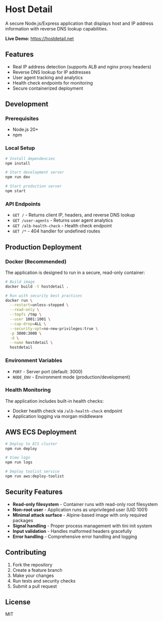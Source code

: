 # Host Detail

A secure Node.js/Express application that displays host and IP address information with reverse DNS lookup capabilities.

**Live Demo:** https://hostdetail.net

## Features

- Real IP address detection (supports ALB and nginx proxy headers)
- Reverse DNS lookup for IP addresses
- User agent tracking and analytics
- Health check endpoints for monitoring
- Secure containerized deployment

## Development

### Prerequisites

- Node.js 20+
- npm

### Local Setup

```bash
# Install dependencies
npm install

# Start development server
npm run dev

# Start production server
npm start
```

### API Endpoints

- `GET /` - Returns client IP, headers, and reverse DNS lookup
- `GET /user-agents` - Returns user agent analytics
- `GET /alb-health-check` - Health check endpoint
- `GET /*` - 404 handler for undefined routes

## Production Deployment

### Docker (Recommended)

The application is designed to run in a secure, read-only container:

```bash
# Build image
docker build -t hostdetail .

# Run with security best practices
docker run \
  --restart=unless-stopped \
  --read-only \
  --tmpfs /tmp \
  --user 1001:1001 \
  --cap-drop=ALL \
  --security-opt=no-new-privileges:true \
  -p 3000:3000 \
  -d \
  --name hostdetail \
  hostdetail
```

### Environment Variables

- `PORT` - Server port (default: 3000)
- `NODE_ENV` - Environment mode (production/development)

### Health Monitoring

The application includes built-in health checks:
- Docker health check via `/alb-health-check` endpoint
- Application logging via morgan middleware

## AWS ECS Deployment

```bash
# Deploy to ECS cluster
npm run deploy

# View logs
npm run logs

# Deploy toolist service
npm run aws:deploy-toolist
```

## Security Features

- **Read-only filesystem** - Container runs with read-only root filesystem
- **Non-root user** - Application runs as unprivileged user (UID 1001)
- **Minimal attack surface** - Alpine-based image with only required packages
- **Signal handling** - Proper process management with tini init system
- **Input validation** - Handles malformed headers gracefully
- **Error handling** - Comprehensive error handling and logging

## Contributing

1. Fork the repository
2. Create a feature branch
3. Make your changes
4. Run tests and security checks
5. Submit a pull request

## License

MIT
